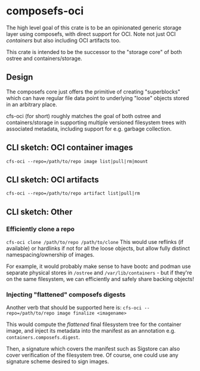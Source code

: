 # composefs-oci

The high level goal of this crate is to be an opinionated
generic storage layer using composefs, with direct support
for OCI.  Note not just OCI *containers* but also including
OCI artifacts too.
    
This crate is intended to be the successor to
the "storage core" of both ostree and containers/storage.

## Design

The composefs core just offers the primitive of creating
"superblocks" which can have regular file data point
to underlying "loose" objects stored in an arbitrary place.

cfs-oci (for short) roughly matches the goal of both
ostree and containers/storage in supporting multiple
versioned filesystem trees with associated metadata,
including support for e.g. garbage collection.

## CLI sketch: OCI container images

`cfs-oci --repo=/path/to/repo image list|pull|rm|mount`

## CLI sketch: OCI artifacts

`cfs-oci --repo=/path/to/repo artifact list|pull|rm`

## CLI sketch: Other

### Efficiently clone a repo

`cfs-oci clone /path/to/repo /path/to/clone`
This would use reflinks (if available) or hardlinks if not
for all the loose objects, but allow fully distinct namespacing/ownership
of images.

For example, it would probably make sense to have
bootc and podman use separate physical stores in
`/ostree` and `/var/lib/containers` - but if they're
on the same filesystem, we can efficiently and safely share
backing objects!

### Injecting "flattened" composefs digests

Another verb that should be supported here is:
`cfs-oci --repo=/path/to/repo image finalize <imagename>`

This would compute the *flattened* final filesystem tree
for the container image, and inject its metadata into
the manifest as an annotation e.g. `containers.composefs.digest`.

Then, a signature which covers the manifest such as Sigstore
can also cover verification of the filesystem tree. Of course,
one could use any signature scheme desired to sign images.

